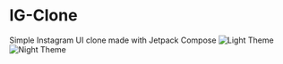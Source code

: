 # IG-Clone
 Simple Instagram UI clone made with Jetpack Compose
![Light Theme](https://i.imgur.com/9q6EMiP.png)
![Night Theme](https://i.imgur.com/yVHp3QD.png)